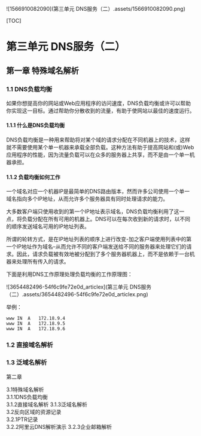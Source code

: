 ![1566910082090](第三单元 DNS服务（二）.assets/1566910082090.png)



[TOC]



# 第三单元 DNS服务（二）



## 第一章 特殊域名解析

### 1.1 DNS负载均衡

如果你想提高你的网站或Web应用程序的访问速度，DNS负载均衡或许可以帮助你实现这一目标。通过帮助你分散收到的流量，有助于使网站以最佳的速度运行。



#### 1.1.1 什么是DNS负载均衡

DNS负载均衡是一种用来帮助将对某个域的请求分配在不同机器上的技术，这样就不需要使用某个单一机器来承载全部负载。这种方法有助于提高网站和(或)Web应用程序的性能，因为流量负载可以在众多的服务器上共享，而不是由一个单一机器承担。



#### 1.1.2 负载均衡如何工作

一个域名对应一个机器IP是最简单的DNS路由版本，然而许多公司使用一个单一域名指向多个IP地址，从而允许多个服务器具有同时处理请求的能力。

大多数客户端只使用收到的第一个IP地址表示域名，DNS负载均衡利用了这一点，将负载分配在所有可用的机器上。DNS可以在每次收到新的请求时，以不同的顺序发送域名可用的IP地址列表。

所谓的轮转方式，是在IP地址列表的顺序上进行改变-加之客户端使用列表中的第一个IP地址作为域名–从而允许不同的客户端发送给不同的服务器来处理它们的请求。因此，请求负载被有效地被分配到了多个服务器机器上，而不是依赖于一台机器来处理所有传入的请求。

下面是利用DNS工作原理处理负载均衡的工作原理图：

![3654482496-54f6c9fe72e0d_articlex](第三单元 DNS服务（二）.assets/3654482496-54f6c9fe72e0d_articlex.png)

举例：

```
www	IN	A	172.18.9.4
www	IN	A	172.18.9.5
www	IN	A	172.18.9.6
```



### 1.2 直接域名解析













### 1.3 泛域名解析





第二章 





3.1特殊域名解析	
3.1.1DNS负载均衡	
3.1.2直接域名解析	
3.1.3泛域名解析	
3.2反向区域的资源记录	
3.2.1PTR记录	
3.2.2阿里云DNS解析演示
3.2.3企业邮箱解析